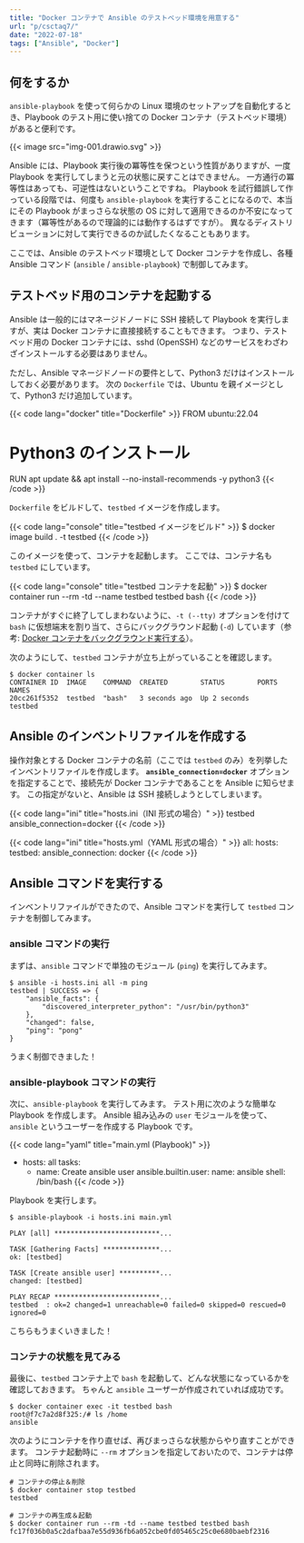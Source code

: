 ```yaml
---
title: "Docker コンテナで Ansible のテストベッド環境を用意する"
url: "p/csctaq7/"
date: "2022-07-18"
tags: ["Ansible", "Docker"]
---
```


何をするか
----

`ansible-playbook` を使って何らかの Linux 環境のセットアップを自動化するとき、Playbook のテスト用に使い捨ての Docker コンテナ（テストベッド環境）があると便利です。

{{< image src="img-001.drawio.svg" >}}

Ansible には、Playbook 実行後の冪等性を保つという性質がありますが、一度 Playbook を実行してしまうと元の状態に戻すことはできません。
一方通行の冪等性はあっても、可逆性はないということですね。
Playbook を試行錯誤して作っている段階では、何度も `ansible-playbook` を実行することになるので、本当にその Playbook がまっさらな状態の OS に対して適用できるのか不安になってきます（冪等性があるので理論的には動作するはずですが）。
異なるディストリビューションに対して実行できるのか試したくなることもあります。

ここでは、Ansible のテストベッド環境として Docker コンテナを作成し、各種 Ansible コマンド (`ansible` / `ansible-playbook`) で制御してみます。


テストベッド用のコンテナを起動する
----

Ansible は一般的にはマネージドノードに SSH 接続して Playbook を実行しますが、実は Docker コンテナに直接接続することもできます。
つまり、テストベッド用の Docker コンテナには、sshd (OpenSSH) などのサービスをわざわざインストールする必要はありません。

ただし、Ansible マネージドノードの要件として、Python3 だけはインストールしておく必要があります。
次の `Dockerfile` では、Ubuntu を親イメージとして、Python3 だけ追加しています。

{{< code lang="docker" title="Dockerfile" >}}
FROM ubuntu:22.04

# Python3 のインストール
RUN apt update && apt install --no-install-recommends -y python3
{{< /code >}}

`Dockerfile` をビルドして、`testbed` イメージを作成します。

{{< code lang="console" title="testbed イメージをビルド" >}}
$ docker image build . -t testbed
{{< /code >}}

このイメージを使って、コンテナを起動します。
ここでは、コンテナ名も `testbed` にしています。

{{< code lang="console" title="testbed コンテナを起動" >}}
$ docker container run --rm -td --name testbed testbed bash
{{< /code >}}

コンテナがすぐに終了してしまわないように、`-t (--tty)` オプションを付けて `bash` に仮想端末を割り当て、さらにバックグラウンド起動 (`-d`) しています（参考: [Docker コンテナをバックグラウンド実行する](https://maku77.github.io/p/dmpsvz3/)）。

次のようにして、`testbed` コンテナが立ち上がっていることを確認します。

```console
$ docker container ls
CONTAINER ID  IMAGE    COMMAND  CREATED        STATUS        PORTS  NAMES
20cc261f5352  testbed  "bash"   3 seconds ago  Up 2 seconds         testbed
```


Ansible のインベントリファイルを作成する
----

操作対象とする Docker コンテナの名前（ここでは `testbed` のみ）を列挙したインベントリファイルを作成します。
__`ansible_connection=docker`__ オプションを指定することで、接続先が Docker コンテナであることを Ansible に知らせます。
この指定がないと、Ansible は SSH 接続しようとしてしまいます。

{{< code lang="ini" title="hosts.ini（INI 形式の場合）" >}}
testbed ansible_connection=docker
{{< /code >}}

{{< code lang="ini" title="hosts.yml（YAML 形式の場合）" >}}
all:
  hosts:
    testbed:
      ansible_connection: docker
{{< /code >}}


Ansible コマンドを実行する
----

インベントリファイルができたので、Ansible コマンドを実行して `testbed` コンテナを制御してみます。

### ansible コマンドの実行

まずは、`ansible` コマンドで単独のモジュール (`ping`) を実行してみます。

```console
$ ansible -i hosts.ini all -m ping
testbed | SUCCESS => {
    "ansible_facts": {
        "discovered_interpreter_python": "/usr/bin/python3"
    },
    "changed": false,
    "ping": "pong"
}
```

うまく制御できました！

### ansible-playbook コマンドの実行

次に、`ansible-playbook` を実行してみます。
テスト用に次のような簡単な Playbook を作成します。
Ansible 組み込みの `user` モジュールを使って、`ansible` というユーザーを作成する Playbook です。

{{< code lang="yaml" title="main.yml (Playbook)" >}}
- hosts: all
  tasks:
  - name: Create ansible user
    ansible.builtin.user:
      name: ansible
      shell: /bin/bash
{{< /code >}}

Playbook を実行します。

```console
$ ansible-playbook -i hosts.ini main.yml

PLAY [all] **************************...

TASK [Gathering Facts] **************...
ok: [testbed]

TASK [Create ansible user] **********...
changed: [testbed]

PLAY RECAP **************************...
testbed  : ok=2 changed=1 unreachable=0 failed=0 skipped=0 rescued=0 ignored=0
```

こちらもうまくいきました！

### コンテナの状態を見てみる

最後に、`testbed` コンテナ上で `bash` を起動して、どんな状態になっているかを確認しておきます。
ちゃんと `ansible` ユーザーが作成されていれば成功です。

```console
$ docker container exec -it testbed bash
root@f7c7a2d8f325:/# ls /home
ansible
```

次のようにコンテナを作り直せば、再びまっさらな状態からやり直すことができます。
コンテナ起動時に `--rm` オプションを指定しておいたので、コンテナは停止と同時に削除されます。

```console
# コンテナの停止＆削除
$ docker container stop testbed
testbed

# コンテナの再生成＆起動
$ docker container run --rm -td --name testbed testbed bash
fc17f036b0a5c2dafbaa7e55d936fb6a052cbe0fd05465c25c0e680baebf2316
```

